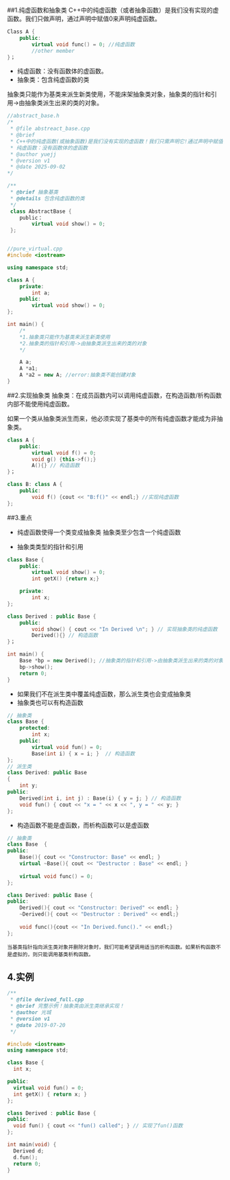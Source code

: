 ##1.纯虚函数和抽象类
C++中的纯虚函数（或者抽象函数）是我们没有实现的虚函数。我们只做声明，通过声明中赋值0来声明纯虚函数。

```C++
Class A {
    public:
        virtual void func() = 0; //纯虚函数
        //other member
}；
```

- 纯虚函数：没有函数体的虚函数。
- 抽象类：包含纯虚函数的类

抽象类只能作为基类来派生新类使用，不能床架抽象类对象，抽象类的指针和引用->由抽象类派生出来的类的对象。

```C++
//abstract_base.h
/*
 * @file abstreact_base.cpp
 * @brief
 * C++中的纯虚函数(或抽象函数)是我们没有实现的虚函数！我们只需声明它!通过声明中赋值0来声明纯虚函数！
 * 纯虚函数：没有函数体的虚函数
 * @author yuejj
 * @version v1
 * @date 2025-09-02
*/

/**
 * @brief 抽象基类
 * @details 包含纯虚函数的类
 */
 class AbstractBase {
    public：
        virtual void show() = 0;
 };


//pure_virtual.cpp
#include <iostream>

using namespace std;

class A {
    private:
        int a;
    public:
        virtual void show() = 0;
};

int main() {
    /*
    *1.抽象类只能作为基类来派生新类使用
    *2.抽象类的指针和引用->由抽象类派生出来的类的对象
    */

    A a;
    A *a1;
    A *a2 = new A; //error:抽象类不能创建对象
}
```

##2.实现抽象类
抽象类：在成员函数内可以调用纯虚函数，在构造函数/析构函数内部不能使用纯虚函数。

如果一个类从抽象类派生而来，他必须实现了基类中的所有纯虚函数才能成为非抽象类。

```C++
class A {
    public:
        virtual void f() = 0;
        void g() {this->f();}
        A(){} // 构造函数
}；

class B: class A {
    public:
        void f() {cout << "B:f()" << endl;} //实现纯虚函数
};

```

##3.重点
- 纯虚函数使得一个类变成抽象类
  抽象类至少包含一个纯虚函数

- 抽象类类型的指针和引用
```C++
class Base {
    public: 
        virtual void show() = 0;
        int getX() {return x;}

    private:
        int x;
};

class Derived : public Base {
    public:
        void show() { cout << "In Derived \n"; } // 实现抽象类的纯虚函数
        Derived(){} // 构造函数
}；

int main() {    
    Base *bp = new Derived(); //抽象类的指针和引用->由抽象类派生出来的类的对象
    bp->show();
    return 0;
}   
```
- 如果我们不在派生类中覆盖纯虚函数，那么派生类也会变成抽象类
- 抽象类也可以有构造函数
```C++
// 抽象类
class Base { 
    protected: 
        int x; 
    public: 
        virtual void fun() = 0; 
        Base(int i) { x = i; }  // 构造函数
}; 
// 派生类
class Derived: public Base 
{ 
    int y; 
public: 
    Derived(int i, int j) : Base(i) { y = j; } // 构造函数
    void fun() { cout << "x = " << x << ", y = " << y; }
}; 
```

- 构造函数不能是虚函数，而析构函数可以是虚函数
```C++
// 抽象类
class Base  {
public:
    Base(){ cout << "Constructor: Base" << endl; }
    virtual ~Base(){ cout << "Destructor : Base" << endl; }
    
    virtual void func() = 0;
};

class Derived: public Base {
public:
    Derived(){ cout << "Constructor: Derived" << endl; }
    ~Derived(){ cout << "Destructor : Derived" << endl;}
    
    void func(){cout << "In Derived.func()." << endl;}
};
```
    当基类指针指向派生类对象并删除对象时，我们可能希望调用适当的析构函数。如果析构函数不是虚拟的，则只能调用基类析构函数。

## 4.实例
```C++
/**
 * @file derived_full.cpp
 * @brief 完整示例！抽象类由派生类继承实现！
 * @author 光城
 * @version v1
 * @date 2019-07-20
 */

#include <iostream>
using namespace std;

class Base {
  int x;

public:
  virtual void fun() = 0;
  int getX() { return x; }
};

class Derived : public Base {
public:
  void fun() { cout << "fun() called"; } // 实现了fun()函数
};

int main(void) {
  Derived d;
  d.fun();
  return 0;
}
```